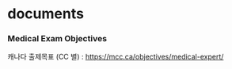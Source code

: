 # documents

### Medical Exam Objectives 
캐나다 출제목표 (CC 별) : https://mcc.ca/objectives/medical-expert/
